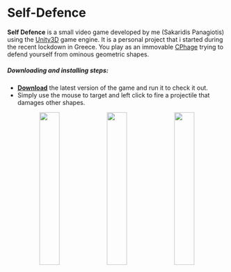 # Self-Defence

**Self Defence** is a small video game developed by me (Sakaridis Panagiotis) using the [Unity3D](https://unity.com/) game engine. 
It is a personal project that i started during the recent lockdown in Greece.
You play as an immovable [CPhage](https://en.wikipedia.org/wiki/Bacteriophage) trying to defend yourself from ominous geometric shapes.

##### Downloading and installing steps:
* **[Download](https://github.com/Panos-Sakar/Self-Defence/blob/master/Build_Win/Zip/Self%20Defence.exe?raw=true)** the latest version of the game and run it to check it out.
* Simply use the mouse to target and left click to fire a projectile that damages other shapes.

<p align="center">
  <img width=30% src="https://raw.githubusercontent.com/Panos-Sakar/Self-Defence/master/.github/img/next-level.png">
  <img width=30% src="https://raw.githubusercontent.com/Panos-Sakar/Self-Defence/master/.github/img/level-1-1.png">
  <img width=30% src="https://raw.githubusercontent.com/Panos-Sakar/Self-Defence/master/.github/img/level-3.png">
</p>
